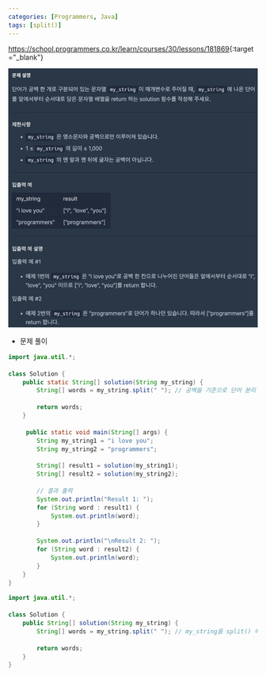 ```yaml
---
categories: [Programmers, Java]
tags: [split()] 
---
```


<https://school.programmers.co.kr/learn/courses/30/lessons/181869>{:target="_blank"}

![문제](/assets/img/programmers/java/%EA%B3%B5%EB%B0%B1%EC%9C%BC%EB%A1%9C_%EA%B5%AC%EB%B6%84%ED%95%98%EA%B8%B01.png)

- 문제 풀이

```java
import java.util.*;

class Solution {
    public static String[] solution(String my_string) {
        String[] words = my_string.split(" "); // 공백을 기준으로 단어 분리

        return words;
    }
    
     public static void main(String[] args) {
        String my_string1 = "i love you";
        String my_string2 = "programmers";

        String[] result1 = solution(my_string1);
        String[] result2 = solution(my_string2);

        // 결과 출력
        System.out.println("Result 1: ");
        for (String word : result1) {
            System.out.println(word);
        }

        System.out.println("\nResult 2: ");
        for (String word : result2) {
            System.out.println(word);
        }
    }
}
```
```java
import java.util.*;

class Solution {
    public String[] solution(String my_string) {
        String[] words = my_string.split(" "); // my_string을 split() 메서드를 사용하여 공백을 기준으로 분리하여 배열에 담고, 이를 반환

        return words;
    }
}
```

